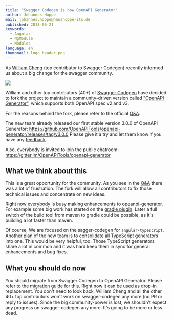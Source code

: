 ```yaml
---
title: "Swagger Codegen is now OpenAPI Generator"
author: Johannes Hoppe
mail: johannes.hoppe@haushoppe-its.de
published: 2018-06-21
keywords:
  - Angular
  - NgModule
  - Modules
language: en
thumbnail: logo_header.png
---
```


As [William Cheng](https://github.com/wing328) (top contributor to Swagger Codegen)
recently informed us about a big change for the swagger community.

<a href="https://angular-schule.github.io/website-articles/blog/2018-06-swagger-codegen-is-now-openapi-generator/tweet.png"><img src="https://angular-schule.github.io/website-articles/blog/2018-06-swagger-codegen-is-now-openapi-generator/tweet.png"></a>

William and other top contributors (40+) of [Swagger Codegen](https://swagger.io/tools/swagger-codegen/) have decided to fork
the project to maintain a community-driven version called ["OpenAPI Generator"](https://openapi-generator.tech),
which supports both OpenAPI spec v2 and v3.

For the reasons behind the fork, please refer to the official
[Q&A](https://github.com/OpenAPITools/openapi-generator/blob/master/docs/qna.md).


The new team already released our first stable version 3.0.0 of OpenAPI Generator:
https://github.com/OpenAPITools/openapi-generator/releases/tag/v3.0.0
Please give it a try and let them know if you have any [feedback](https://github.com/OpenAPITools/openapi-generator/issues).

Also, everybody is invited to join the public chatroom:
https://gitter.im/OpenAPITools/openapi-generator
   

## What we think about this

This is a great opportunity for the community.
As you see in the [Q&A](https://github.com/OpenAPITools/openapi-generator/blob/master/docs/qna.md)
there was a lot of frustration.
The fork will allow all contributors to fix those technical issues and concentrate on new ideas.

Right now everybody is busy making enhancements to opeanpi-generator.
For example some big work has started on the [gradle plugin](https://github.com/OpenAPITools/openapi-generator/pull/201).
Later a full switch of the build tool from maven to gradle could be possible, as it's building a lot faster than maven.

Of course, We are focused on the sagger-codegen for `angular-typescript`.
Another plan of the new team is to consolidate all TypeScript generators into one.
This would be very helpful, too. Those TypeScript generators share a lot in common and
it was hard keep them in sync for general enhancements and bug fixes.

## What you should do now

You should migrate from Swagger Codegen to OpenAPI Generator.
Please refer to the [migration guide](https://github.com/OpenAPITools/openapi-generator/blob/master/docs/migration-from-swagger-codegen.md) for this.
Right now it can be used as drop-in replacement.
You don't need to look back, William Cheng and all the other 40+ top contributors
won't work on swagger-codegen any more (no PR or reply to issues).
Since the big community-power is lost, we shouldn't expect any progress on swagger-codegen any more.
It's going to be more or less dead.
